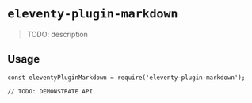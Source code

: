 # `eleventy-plugin-markdown`

> TODO: description

## Usage

```
const eleventyPluginMarkdown = require('eleventy-plugin-markdown');

// TODO: DEMONSTRATE API
```
